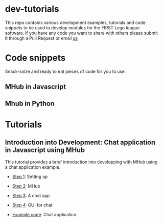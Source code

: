 # dev-tutorials
This repo contains various development examples, tutorials and code snippets to be used to develop modules for the FIRST Lego league software. If you have any code you want to share with others please submit it through a Pull Request or email [us](mailto:info@fll-tools.com)

# Code snippets
Snack-snize and ready to eat pieces of code for you to use.

## MHub in Javascript

## Mhub in Python

# Tutorials

## Introduction into Development: Chat application in Javascript using MHub
This tutorial provides a brief introduction into developping with MHub using a chat application example.  

- [Step 1](https://www.youtube.com/watch?v=VfzPSmkNXWI&list=PLm7xyTqWtniElEuRqvtezmdHpEuAGWMj9&index=1): Setting up
- [Step 2](https://www.youtube.com/watch?v=TRSJUfSS_LM&list=PLm7xyTqWtniElEuRqvtezmdHpEuAGWMj9&index=2): MHub
- [Step 3](https://www.youtube.com/watch?v=OVQxqZ4bQIM&list=PLm7xyTqWtniElEuRqvtezmdHpEuAGWMj9&index=3): A chat app 
- [Step 4](https://www.youtube.com/watch?v=Yx1VF1vb6eA&index=4&list=PLm7xyTqWtniElEuRqvtezmdHpEuAGWMj9): GUI for chat


- [Example code](https://github.com/FirstLegoLeague/dev-tutorials/tree/master/Chat-app%20using%20Mhub): Chat application

